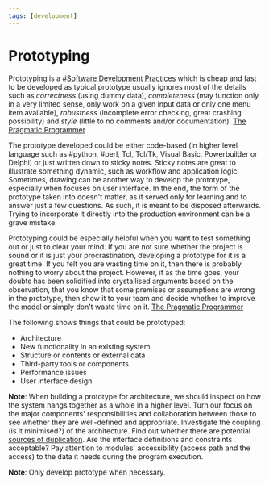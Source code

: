 ```yaml
---
tags: [development]
---
```


# Prototyping

Prototyping is a #[Software Development Practices](202207121011.md) which is cheap
and fast to be developed as typical prototype usually ignores most of the
details such as *correctness* (using dummy data), *completeness* (may function
only in a very limited sense, only work on a given input data or only one menu
item available), *robustness* (incomplete error checking, great crashing
possibility) and *style* (little to no comments and/or documentation).
[The Pragmatic Programmer](lit/@Hunt1999)

The prototype developed could be either code-based (in higher level language
such as #python, #perl, Tcl, Tcl/Tk, Visual Basic, Powerbuilder or Delphi) or
just written down to sticky notes. Sticky notes are great to illustrate
something dynamic, such as workflow and application logic. Sometimes, drawing
can be another way to develop the prototype, especially when focuses on user
interface. In the end, the form of the prototype taken into doesn't matter, as
it served only for learning and to answer just a few questions. As such, it is
meant to be disposed afterwards. Trying to incorporate it directly into the
production environment can be a grave mistake.

Prototyping could be especially helpful when you want to test something out or
just to clear your mind. If you are not sure whether the project is sound or it
is just your procrastination, developing a prototype for it is a great time. If
you felt you are wasting time on it, then there is probably nothing to worry
about the project. However, if as the time goes, your doubts has been solidified
into crystallised arguments based on the observation, that you know that some
premises or assumptions are wrong in the prototype, then show it to your team
and decide whether to improve the model or simply don't waste time on it.
[The Pragmatic Programmer](lit/@Hunt1999)

The following shows things that could be prototyped:
- Architecture
- New functionality in an existing system
- Structure or contents or external data
- Third-party tools or components
- Performance issues
- User interface design

**Note**: When building a prototype for architecture, we should inspect on how
the system hangs together as a whole in a higher level. Turn our focus on the
major components' responsibilities and collaboration between those to see
whether they are well-defined and appropriate. Investigate the coupling (is it
minimised?) of the architecture. Find out whether there are potential
[sources of duplication](202206171004.md). Are the interface definitions and
constraints acceptable? Pay attention to modules' accessibility (access path and
the access) to the data it needs during the program execution.

**Note**: Only develop prototype when necessary.

